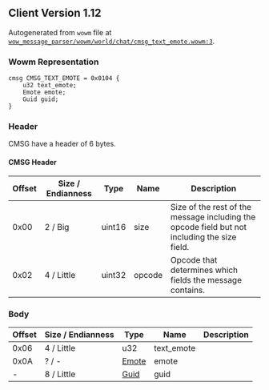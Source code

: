 ## Client Version 1.12

Autogenerated from `wowm` file at [`wow_message_parser/wowm/world/chat/cmsg_text_emote.wowm:3`](https://github.com/gtker/wow_messages/tree/main/wow_message_parser/wowm/world/chat/cmsg_text_emote.wowm#L3).

### Wowm Representation
```rust,ignore
cmsg CMSG_TEXT_EMOTE = 0x0104 {
    u32 text_emote;
    Emote emote;
    Guid guid;
}
```
### Header
CMSG have a header of 6 bytes.

#### CMSG Header
| Offset | Size / Endianness | Type   | Name   | Description |
| ------ | ----------------- | ------ | ------ | ----------- |
| 0x00   | 2 / Big           | uint16 | size   | Size of the rest of the message including the opcode field but not including the size field.|
| 0x02   | 4 / Little        | uint32 | opcode | Opcode that determines which fields the message contains.|
### Body
| Offset | Size / Endianness | Type | Name | Description |
| ------ | ----------------- | ---- | ---- | ----------- |
| 0x06 | 4 / Little | u32 | text_emote |  |
| 0x0A | ? / - | [Emote](emote.md) | emote |  |
| - | 8 / Little | [Guid](../spec/packed-guid.md) | guid |  |
